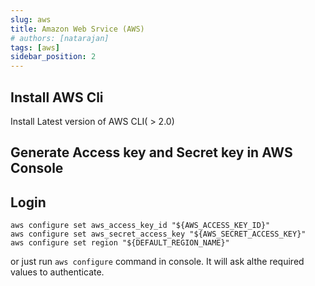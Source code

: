 ```yaml
---
slug: aws
title: Amazon Web Srvice (AWS)
# authors: [natarajan]
tags: [aws]
sidebar_position: 2
---
```


## Install AWS Cli

Install Latest version of AWS CLI( > 2.0)

## Generate Access key and Secret key in AWS Console

## Login

```shell title=Authenticate AWS Cli
aws configure set aws_access_key_id "${AWS_ACCESS_KEY_ID}"
aws configure set aws_secret_access_key "${AWS_SECRET_ACCESS_KEY}"
aws configure set region "${DEFAULT_REGION_NAME}"
```

or just run `aws configure` command in console. It will ask althe required values to authenticate.
